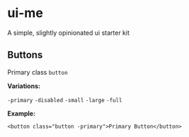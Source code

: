 # ui-me
A simple, slightly opinionated ui starter kit

## Buttons

Primary class `button`

**Variations:**

`-primary`
`-disabled`
`-small`
`-large`
`-full`

**Example:**

```
<button class="button -primary">Primary Button</button>
```